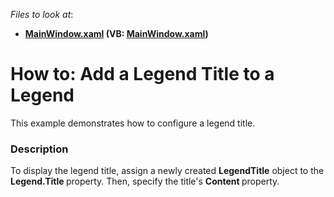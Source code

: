 <!-- default file list -->
*Files to look at*:

* **[MainWindow.xaml](./CS/LegendTitleSample/MainWindow.xaml) (VB: [MainWindow.xaml](./VB/LegendTitleSample/MainWindow.xaml))**
<!-- default file list end -->
# How to: Add a Legend Title to a Legend


This example demonstrates how to configure a legend title.


<h3>Description</h3>

To display the legend title, assign a newly created <strong>LegendTitle</strong>&nbsp;object to the <strong>Legend.Title </strong>property.&nbsp;Then, specify the title's&nbsp;<strong>Content&nbsp;</strong>property.

<br/>



